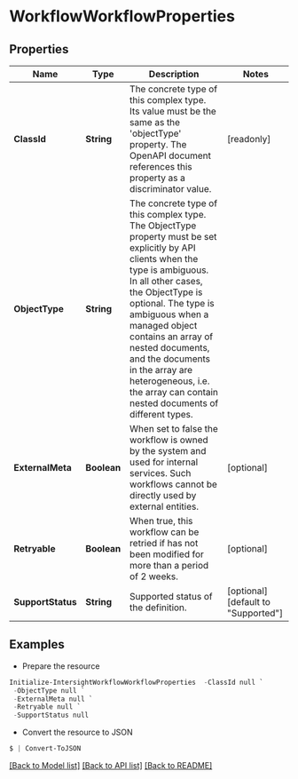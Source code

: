 # WorkflowWorkflowProperties
## Properties

Name | Type | Description | Notes
------------ | ------------- | ------------- | -------------
**ClassId** | **String** | The concrete type of this complex type. Its value must be the same as the &#39;objectType&#39; property. The OpenAPI document references this property as a discriminator value. | [readonly] 
**ObjectType** | **String** | The concrete type of this complex type. The ObjectType property must be set explicitly by API clients when the type is ambiguous. In all other cases, the  ObjectType is optional.  The type is ambiguous when a managed object contains an array of nested documents, and the documents in the array are heterogeneous, i.e. the array can contain nested documents of different types. | 
**ExternalMeta** | **Boolean** | When set to false the workflow is owned by the system and used for internal services. Such workflows cannot be directly used by external entities. | [optional] 
**Retryable** | **Boolean** | When true, this workflow can be retried if has not been modified for more than a period of 2 weeks. | [optional] 
**SupportStatus** | **String** | Supported status of the definition. | [optional] [default to "Supported"]

## Examples

- Prepare the resource
```powershell
Initialize-IntersightWorkflowWorkflowProperties  -ClassId null `
 -ObjectType null `
 -ExternalMeta null `
 -Retryable null `
 -SupportStatus null
```

- Convert the resource to JSON
```powershell
$ | Convert-ToJSON
```

[[Back to Model list]](../README.md#documentation-for-models) [[Back to API list]](../README.md#documentation-for-api-endpoints) [[Back to README]](../README.md)

